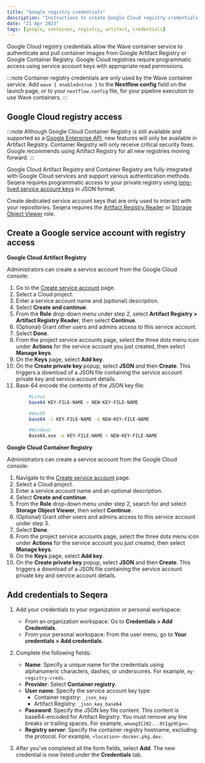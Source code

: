 ```yaml
---
title: "Google registry credentials"
description: "Instructions to create Google Cloud registry credentials in Seqera Platform."
date: "21 Apr 2023"
tags: [google, container, registry, artifact, credentials]
---
```


Google Cloud registry credentials allow the Wave container service to authenticate and pull container images from Google Artifact Registry or Google Container Registry. Google Cloud registries require programmatic access using service account keys with appropriate read permissions.

:::note
Container registry credentials are only used by the Wave container service. Add `wave { enabled=true }` to the **Nextflow config** field on the launch page, or to your `nextflow.config` file, for your pipeline execution to use Wave containers.
:::

## Google Cloud registry access

:::note
Although Google Cloud Container Registry is still available and supported as a [Google Enterprise API](https://cloud.google.com/blog/topics/inside-google-cloud/new-api-stability-tenets-govern-google-enterprise-apis), new features will only be available in Artifact Registry. Container Registry will only receive critical security fixes. Google recommends using Artifact Registry for all new registries moving forward.
:::

Google Cloud Artifact Registry and Container Registry are fully integrated with Google Cloud services and support various authentication methods. Seqera requires programmatic access to your private registry using [long-lived service account keys](https://cloud.google.com/artifact-registry/docs/docker/authentication#json-key) in JSON format.

Create dedicated service account keys that are only used to interact with your repositories. Seqera requires the [Artifact Registry Reader](https://cloud.google.com/artifact-registry/docs/access-control#permissions) or [Storage Object Viewer](https://cloud.google.com/container-registry/docs/access-control#permissions) role.

## Create a Google service account with registry access

**Google Cloud Artifact Registry**

Administrators can create a service account from the Google Cloud console:

1. Go to the [Create service account](https://console.cloud.google.com/projectselector/iam-admin/serviceaccounts/create?walkthrough_id=iam--create-service-account) page.
2. Select a Cloud project.
3. Enter a service account name and (optional) description.
4. Select **Create and continue**.
5. From the **Role** drop-down menu under step 2, select **Artifact Registry > Artifact Registry Reader**, then select **Continue**.
6. (Optional) Grant other users and admins access to this service account.
7. Select **Done**.
8. From the project service accounts page, select the three dots menu icon under **Actions** for the service account you just created, then select **Manage keys**.
9. On the **Keys** page, select **Add key**.
10. On the **Create private key** popup, select **JSON** and then **Create**. This triggers a download of a JSON file containing the service account private key and service account details.
11. Base-64 encode the contents of the JSON key file:

```bash
        #Linux
        base64 KEY-FILE-NAME > NEW-KEY-FILE-NAME

        #macOS
        base64 -i KEY-FILE-NAME -o NEW-KEY-FILE-NAME

        #Windows
        Base64.exe -e KEY-FILE-NAME > NEW-KEY-FILE-NAME
```

**Google Cloud Container Registry**

Administrators can create a service account from the Google Cloud console:

1. Navigate to the [Create service account](https://console.cloud.google.com/projectselector/iam-admin/serviceaccounts/create?walkthrough_id=iam--create-service-account) page.
2. Select a Cloud project.
3. Enter a service account name and an optional description.
4. Select **Create and continue**.
5. From the **Role** drop-down menu under step 2, search for and select **Storage Object Viewer**, then select **Continue**.
6. (Optional) Grant other users and admins access to this service account under step 3.
7. Select **Done**.
8. From the project service accounts page, select the three dots menu icon under **Actions** for the service account you just created, then select **Manage keys**.
9. On the **Keys** page, select **Add key**.
10. On the **Create private key** popup, select **JSON** and then **Create**. This triggers a download of a JSON file containing the service account private key and service account details.

## Add credentials to Seqera

1.  Add your credentials to your organization or personal workspace:
    - From an organization workspace: Go to **Credentials > Add Credentials**.
    - From your personal workspace: From the user menu, go to **Your credentials > Add credentials**.

2.  Complete the following fields:

    - **Name**: Specify a unique name for the credentials using alphanumeric characters, dashes, or underscores. For example, `my-registry-creds`.
    - **Provider**: Select **Container registry**.
    - **User name**: Specify the service account key type:
      - Container registry: `_json_key`
      - Artifact Registry: `_json_key_base64`
    - **Password**: Specify the JSON key file content. This content is base64-encoded for Artifact Registry. You must remove any line breaks or trailing spaces. For example, `wewogICJ02...9tIgp9Cg==`.
    - **Registry server**: Specify the container registry hostname, excluding the protocol. For example, `<location>-docker.pkg.dev`.

3.  After you've completed all the form fields, select **Add**. The new credential is now listed under the **Credentials** tab.
